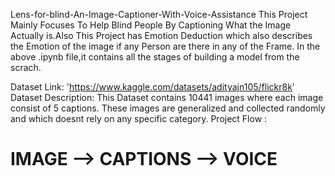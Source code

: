 Lens-for-blind-An-Image-Captioner-With-Voice-Assistance
This Project Mainly Focuses To Help Blind People By Captioning What the Image Actually is.Also This Project has Emotion Deduction which also describes the Emotion of the image if any Person are there in any of the Frame. In the above .ipynb file,it contains all the stages of building a model from the scrach.

Dataset Link: 'https://www.kaggle.com/datasets/adityajn105/flickr8k'
Dataset Description:
This Dataset contains 10441 images where each image consist of 5 captions.
These images are generalized and collected randomly and which doesnt rely on any specific category.
Project Flow :
# IMAGE --> CAPTIONS --> VOICE
